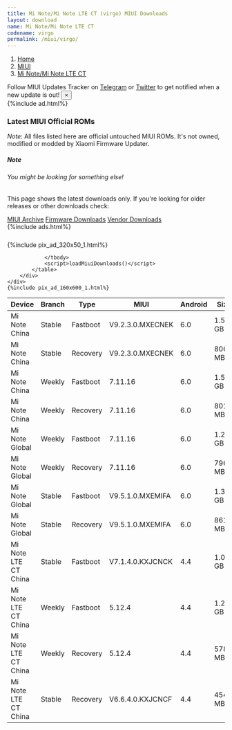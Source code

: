 ```yaml
---
title: Mi Note/Mi Note LTE CT (virgo) MIUI Downloads
layout: download
name: Mi Note/Mi Note LTE CT
codename: virgo
permalink: /miui/virgo/
---
```

<nav aria-label="breadcrumb">
    <ol class="breadcrumb">
        <li class="breadcrumb-item"><a href="/">Home</a></li>
        <li class="breadcrumb-item"><a href="/miui/">MIUI</a></li>
        <li class="breadcrumb-item active" aria-current="page"><a href="/miui/virgo/">Mi Note/Mi Note LTE CT</a></li>
    </ol>
</nav>
<div class="alert alert-primary alert-dismissible fade show" role="alert">
    Follow MIUI Updates Tracker on <a href="https://t.me/MIUIUpdatesTracker" class="alert-link">Telegram</a>
     or <a href="https://twitter.com/MiFwUpdater" class="alert-link">Twitter</a> to get notified when a new update is out!
    <button type="button" class="close" data-dismiss="alert" aria-label="Close">
        <span aria-hidden="true">&times;</span>
    </button>
</div>
{%include ad.html%}

### Latest MIUI Official ROMs
*Note*: All files listed here are official untouched MIUI ROMs. It's not owned, modified or modded by Xiaomi Firmware Updater.
<div class="card">
  <div class="card-body">
    <h5 class="card-title">Note</h5>
    <h6 class="card-subtitle mb-2 text-muted">You might be looking for something else!</h6>
    <p class="card-text">This page shows the latest downloads only.
     If you're looking for older releases or other downloads check:</p>
    <a href="/archive/miui/virgo/" class="card-link">MIUI Archive</a>
    <a href="/firmware/virgo/" class="card-link">Firmware Downloads</a>
    <a href="/vendor/virgo/" class="card-link">Vendor Downloads</a>
  </div>
</div>
{%include ads.html%}
<div class="row justify-content-center">
    <div class="col-10">
        <div class="table-responsive-md" style="margin-top: 25px;">
            {%include pix_ad_320x50_1.html%}
            <table id="miui" class="display dt-responsive nowrap compact table table-striped table-hover table-sm">
                <thead class="thead-dark">
                    <tr>
                        <th data-ref="device">Device</th>
                        <th data-ref="branch">Branch</th>
                        <th data-ref="type">Type</th>
                        <th data-ref="miui">MIUI</th>
                        <th data-ref="android">Android</th>
                        <th data-ref="size">Size</th>
                        <th data-ref="size">Date</th>
                        <th data-ref="link">Link</th>
                    </tr>
                </thead>
                <tbody>
                <tr><td>Mi Note China</td><td>Stable</td><td>Fastboot</td><td>V9.2.3.0.MXECNEK</td><td>6.0</td><td>1.5 GB</td><td>2018-09-07</td><td><a href="/miui/virgo/stable/V9.2.3.0.MXECNEK/">Download</a></td></tr>
<tr><td>Mi Note China</td><td>Stable</td><td>Recovery</td><td>V9.2.3.0.MXECNEK</td><td>6.0</td><td>806.1 MB</td><td>2018-09-07</td><td><a href="/miui/virgo/stable/V9.2.3.0.MXECNEK/">Download</a></td></tr>
<tr><td>Mi Note China</td><td>Weekly</td><td>Fastboot</td><td>7.11.16</td><td>6.0</td><td>1.5 GB</td><td>2018-10-14</td><td><a href="/miui/virgo/weekly/7.11.16/">Download</a></td></tr>
<tr><td>Mi Note China</td><td>Weekly</td><td>Recovery</td><td>7.11.16</td><td>6.0</td><td>801.8 MB</td><td>2018-10-14</td><td><a href="/miui/virgo/weekly/7.11.16/">Download</a></td></tr>
<tr><td>Mi Note Global</td><td>Weekly</td><td>Fastboot</td><td>7.11.16</td><td>6.0</td><td>1.2 GB</td><td>2018-10-14</td><td><a href="/miui/virgo/weekly/7.11.16/">Download</a></td></tr>
<tr><td>Mi Note Global</td><td>Weekly</td><td>Recovery</td><td>7.11.16</td><td>6.0</td><td>796.3 MB</td><td>2018-10-14</td><td><a href="/miui/virgo/weekly/7.11.16/">Download</a></td></tr>
<tr><td>Mi Note Global</td><td>Stable</td><td>Fastboot</td><td>V9.5.1.0.MXEMIFA</td><td>6.0</td><td>1.3 GB</td><td>2018-09-07</td><td><a href="/miui/virgo/stable/V9.5.1.0.MXEMIFA/">Download</a></td></tr>
<tr><td>Mi Note Global</td><td>Stable</td><td>Recovery</td><td>V9.5.1.0.MXEMIFA</td><td>6.0</td><td>861.3 MB</td><td>2018-09-07</td><td><a href="/miui/virgo/stable/V9.5.1.0.MXEMIFA/">Download</a></td></tr>
<tr><td>Mi Note LTE CT China</td><td>Stable</td><td>Fastboot</td><td>V7.1.4.0.KXJCNCK</td><td>4.4</td><td>1.0 GB</td><td>2016-01-05</td><td><a href="/miui/virgo/stable/V7.1.4.0.KXJCNCK/">Download</a></td></tr>
<tr><td>Mi Note LTE CT China</td><td>Weekly</td><td>Fastboot</td><td>5.12.4</td><td>4.4</td><td>1.2 GB</td><td>2015-11-26</td><td><a href="/miui/virgo/weekly/5.12.4/">Download</a></td></tr>
<tr><td>Mi Note LTE CT China</td><td>Weekly</td><td>Recovery</td><td>5.12.4</td><td>4.4</td><td>578.1 MB</td><td>2015-12-04</td><td><a href="/miui/virgo/weekly/5.12.4/">Download</a></td></tr>
<tr><td>Mi Note LTE CT China</td><td>Stable</td><td>Recovery</td><td>V6.6.4.0.KXJCNCF</td><td>4.4</td><td>454.6 MB</td><td>2016-08-23</td><td><a href="/miui/virgo/stable/V6.6.4.0.KXJCNCF/">Download</a></td></tr>

                </tbody>
                <script>loadMiuiDownloads()</script>
            </table>
        </div>
    </div>
    {%include pix_ad_160x600_1.html%}
</div>
